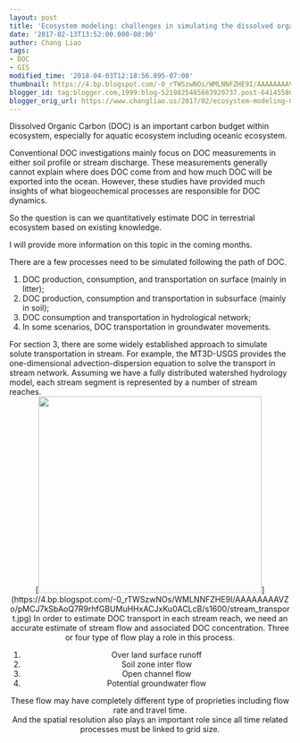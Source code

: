 ```yaml
---
layout: post
title: 'Ecosystem modeling: challenges in simulating the dissolved organic carbon '
date: '2017-02-13T13:52:00.000-08:00'
author: Chang Liao
tags:
- DOC
- GIS
modified_time: '2018-04-03T12:18:56.895-07:00'
thumbnail: https://4.bp.blogspot.com/-0_rTWSzwNOs/WMLNNFZHE9I/AAAAAAAAVZo/pMCJ7kSbAoQ7R9rhfGBUMuHHxACJxKu0ACLcB/s72-c/stream_transport.jpg
blogger_id: tag:blogger.com,1999:blog-5219825485683920737.post-6414558098074632225
blogger_orig_url: https://www.changliao.us/2017/02/ecosystem-modeling-004.html
---
```


Dissolved Organic Carbon (DOC) is an important carbon budget within ecosystem, 
especially for aquatic ecosystem including oceanic ecosystem. 

Conventional DOC investigations mainly focus on DOC measurements in either 
soil profile or stream discharge. These measurements generally cannot explain 
where does DOC come from and how much DOC will be exported into the ocean. 
However, these studies have provided much insights of what biogeochemical 
processes are responsible for DOC dynamics. 

So the question is can we quantitatively estimate DOC in terrestrial ecosystem 
based on existing knowledge. 

I will provide more information on this topic in the coming months. 

There are a few processes need to be simulated following the path of DOC. 

1. DOC production, consumption, and transportation on surface (mainly in 
litter); 
1. DOC production, consumption and transportation in subsurface (mainly in 
soil); 
1. DOC consumption and transportation in hydrological network; 
1. In some scenarios, DOC transportation in groundwater movements. 
<div> 
<div>For section 3, there are some widely established approach to simulate 
solute transportation in stream. For example, the MT3D-USGS provides the 
one-dimensional advection-dispersion equation to solve the transport in stream 
network. 
Assuming we have a fully distributed watershed hydrology model, each stream 
segment is represented by a number of stream reaches. 
<div class="separator" style="clear: both; text-align: center;">[<img 
border="0" height="351" 
src="https://4.bp.blogspot.com/-0_rTWSzwNOs/WMLNNFZHE9I/AAAAAAAAVZo/pMCJ7kSbAoQ7R9rhfGBUMuHHxACJxKu0ACLcB/s400/stream_transport.jpg" 
width="400" 
/>](https://4.bp.blogspot.com/-0_rTWSzwNOs/WMLNNFZHE9I/AAAAAAAAVZo/pMCJ7kSbAoQ7R9rhfGBUMuHHxACJxKu0ACLcB/s1600/stream_transport.jpg) 
In order to estimate DOC transport in each stream reach, we need an accurate 
estimate of stream flow and associated DOC concentration. Three or four type 
of flow play a role in this process. 

1. Over land surface runoff 
1. Soil zone inter flow 
1. Open channel flow 
1. Potential groundwater flow 
<div>These flow may have completely different type of proprieties including 
flow rate and travel time. <div> 
<div>And the spatial resolution also plays an important role since all time 
related processes must be linked to grid size.<div> 
<div> 
